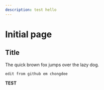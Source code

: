 ```yaml
---
description: test hello
---
```


# Initial page

## Title

The quick brown fox jumps over the lazy dog.

```text
edit from github em chongdee
```

**TEST**

